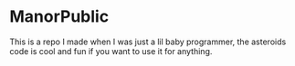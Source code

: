 ManorPublic
===========

This is a repo I made when I was just a lil baby programmer, the asteroids code is cool and fun if you want to use it for anything.
